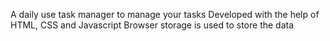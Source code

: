 A daily use task manager to manage your tasks
Developed with the help of HTML, CSS and Javascript
Browser storage is used to store the data 
